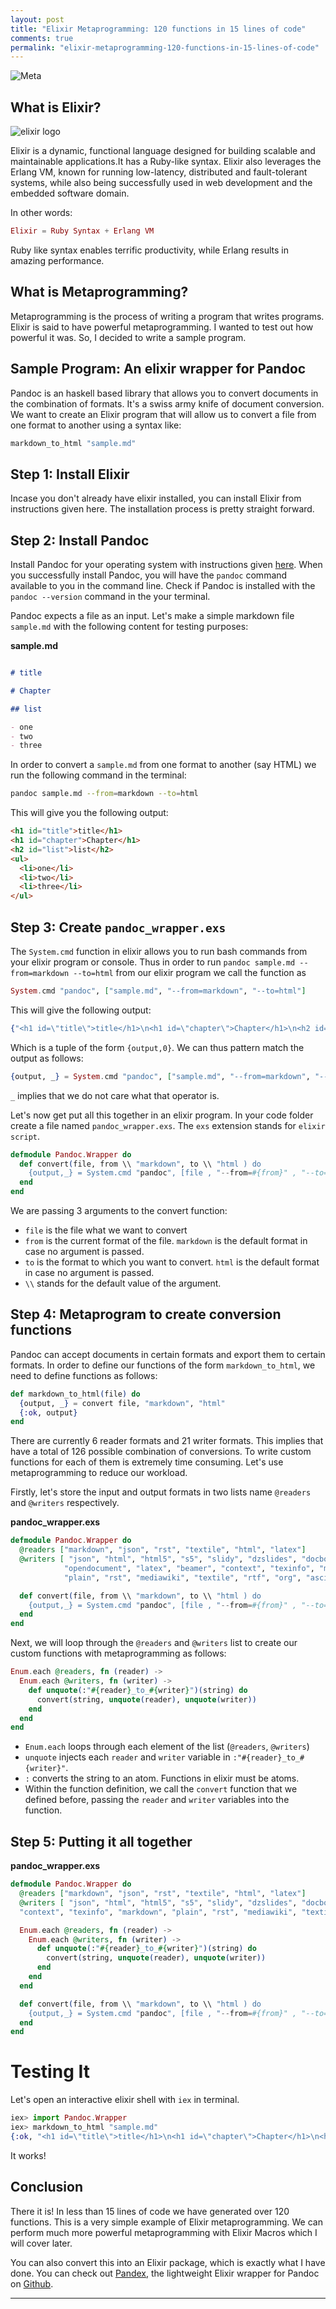 ```yaml
---
layout: post
title: "Elixir Metaprogramming: 120 functions in 15 lines of code"
comments: true
permalink: "elixir-metaprogramming-120-functions-in-15-lines-of-code"
---
```


![Meta](http://imgs.xkcd.com/comics/hofstadter.png)

## What is Elixir?

![elixir logo](http://elixir-lang.org/images/logo/logo.png)

Elixir is a dynamic, functional language designed for building scalable and maintainable applications.It has a Ruby-like syntax. Elixir also leverages the Erlang VM, known for running low-latency, distributed and fault-tolerant systems, while also being successfully used in web development and the embedded software domain.

In other words:

```elixir
Elixir = Ruby Syntax + Erlang VM
```

Ruby like syntax enables terrific productivity, while Erlang results in amazing performance.

## What is Metaprogramming?

Metaprogramming is the process of writing a program that writes programs. Elixir is said to have powerful metaprogramming. I wanted to test out how powerful it was. So, I decided to write a sample program.

## Sample Program: An elixir wrapper for Pandoc

Pandoc is an haskell based library that allows you to convert documents in the combination of formats. It's a swiss army knife of document conversion. We want to create an Elixir program that will allow us to convert a file from one format to another using a syntax like:
```elixir
markdown_to_html "sample.md"
```

## Step 1: Install Elixir

Incase you don't already have elixir installed, you can install Elixir from instructions given here. The installation process is pretty straight forward.

## Step 2: Install Pandoc

Install Pandoc for your operating system with instructions given [here](http://pandoc.org). When you successfully install Pandoc, you will have the `pandoc` command available to you in the command line. Check if Pandoc is installed with the `pandoc --version` command in the your terminal.

Pandoc expects a file as an input. Let's make a simple markdown file `sample.md` with the following content for testing purposes:

**sample.md**
```markdown

# title

# Chapter

## list

- one
- two
- three

```

In order to convert a `sample.md` from one format to another (say HTML) we run the following command in the terminal:

```bash
pandoc sample.md --from=markdown --to=html
```

This will give you the following output:

```html
<h1 id="title">title</h1>
<h1 id="chapter">Chapter</h1>
<h2 id="list">list</h2>
<ul>
  <li>one</li>
  <li>two</li>
  <li>three</li>
</ul>
```

## Step 3: Create `pandoc_wrapper.exs`

The `System.cmd` function in elixir allows you to run bash commands from your elixir program or console. Thus in order to run `pandoc sample.md --from=markdown --to=html` from our elixir program we call the function as
```elixir
System.cmd "pandoc", ["sample.md", "--from=markdown", "--to=html"]
```
This will give the following output:
```elixir
{"<h1 id=\"title\">title</h1>\n<h1 id=\"chapter\">Chapter</h1>\n<h2 id=\"list\">list</h2>\n<ul>\n<li>one</li>\n<li>two</li>\n<li>three</li>\n</ul>\n", 0}
```

Which is a tuple of the form `{output,0}`. We can thus pattern match the output as follows:

```elixir
{output, _} = System.cmd "pandoc", ["sample.md", "--from=markdown", "--to=html"]
```

`_` implies that we do not care what that operator is.

Let's now get put all this together in an elixir program. In your code folder create a file named `pandoc_wrapper.exs`. The `exs` extension stands for `elixir script`.

```elixir
defmodule Pandoc.Wrapper do
  def convert(file, from \\ "markdown", to \\ "html ) do
    {output,_} = System.cmd "pandoc", [file , "--from=#{from}" , "--to=#{to}"]
  end
end
```

We are passing 3 arguments to the convert function:
- `file` is the file what we want to convert
- `from` is the current format of the file. `markdown` is the default format in case no argument is passed.
- `to` is the format to which you want to convert. `html` is the default format in case no argument is passed.
- `\\` stands for the default value of the argument.

## Step 4: Metaprogram to create conversion functions

Pandoc can accept documents in certain formats and export them to certain formats. In order to define our functions of the form `markdown_to_html`, we need to define functions as follows:

```elixir
def markdown_to_html(file) do
  {output, _} = convert file, "markdown", "html"
  {:ok, output}
end
```  
There are currently 6 reader formats and 21 writer formats. This implies that have a total of 126 possible combination of conversions. To write custom functions for each of them is extremely time consuming. Let's use metaprogramming to reduce our workload.

Firstly, let's store the input and output formats in two lists name `@readers` and `@writers` respectively.

**pandoc_wrapper.exs**
```elixir
defmodule Pandoc.Wrapper do
  @readers ["markdown", "json", "rst", "textile", "html", "latex"]
  @writers [ "json", "html", "html5", "s5", "slidy", "dzslides", "docbook", "man",
            "opendocument", "latex", "beamer", "context", "texinfo", "markdown",
            "plain", "rst", "mediawiki", "textile", "rtf", "org", "asciidoc" ]

  def convert(file, from \\ "markdown", to \\ "html ) do
    {output,_} = System.cmd "pandoc", [file , "--from=#{from}" , "--to=#{to}"]
  end
end
```

Next, we will loop through the `@readers` and `@writers` list to create our custom functions with metaprogramming as follows:

```elixir
Enum.each @readers, fn (reader) ->
  Enum.each @writers, fn (writer) ->
    def unquote(:"#{reader}_to_#{writer}")(string) do
      convert(string, unquote(reader), unquote(writer))
    end
  end
end
```

- `Enum.each` loops through each element of the list (`@readers`, `@writers`)
- `unquote` injects each `reader` and `writer` variable in `:"#{reader}_to_#{writer}"`.
- `:` converts the string to an atom. Functions in elixir must be atoms.
- Within the function definition, we call the `convert` function that we defined before, passing the `reader` and `writer` variables into the function.

## Step 5: Putting it all together

**pandoc_wrapper.exs**
```elixir
defmodule Pandoc.Wrapper do
  @readers ["markdown", "json", "rst", "textile", "html", "latex"]
  @writers [ "json", "html", "html5", "s5", "slidy", "dzslides", "docbook", "man", "opendocument", "latex", "beamer",
  "context", "texinfo", "markdown", "plain", "rst", "mediawiki", "textile", "rtf", "org", "asciidoc" ]

  Enum.each @readers, fn (reader) ->
    Enum.each @writers, fn (writer) ->
      def unquote(:"#{reader}_to_#{writer}")(string) do
        convert(string, unquote(reader), unquote(writer))
      end
    end
  end

  def convert(file, from \\ "markdown", to \\ "html ) do
    {output,_} = System.cmd "pandoc", [file , "--from=#{from}" , "--to=#{to}"]
  end
end
```

# Testing It

Let's open an interactive elixir shell with `iex` in terminal.

```elixir
iex> import Pandoc.Wrapper
iex> markdown_to_html "sample.md"
{:ok, "<h1 id=\"title\">title</h1>\n<h1 id=\"chapter\">Chapter</h1>\n<h2 id=\"list\">list</h2>\n<ul>\n<li>one</li>\n<li>two</li>\n<li>three</li>\n</ul>\n"}
```
It works!

## Conclusion

There it is! In less than 15 lines of code we have generated over 120 functions. This is a very simple example of Elixir metaprogramming. We can perform much more powerful metaprogramming with Elixir Macros which I will cover later.

You can also convert this into an Elixir package, which is exactly what I have done. You can check out [Pandex](http://hex.pm/packages/pandex), the lightweight Elixir wrapper for Pandoc on [Github](https://github.com/filterkaapi/pandex).
___
